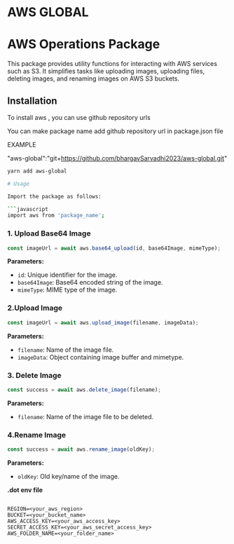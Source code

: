 # AWS GLOBAL

# AWS Operations Package

This package provides utility functions for interacting with AWS services such as S3. It simplifies tasks like uploading images, uploading files, deleting images, and renaming images on AWS S3 buckets.

## Installation

To install aws , you can use github repository urls

You can make package name add github repository url in package.json file

EXAMPLE

"aws-global":"git+https://github.com/bhargavSarvadhi2023/aws-global.git"

```bash
yarn add aws-global
```

````bash
# Usage

Import the package as follows:

```javascript
import aws from 'package_name';
````

### 1. Upload Base64 Image

```javascript
const imageUrl = await aws.base64_upload(id, base64Image, mimeType);
```

**Parameters:**

-   `id`: Unique identifier for the image.
-   `base64Image`: Base64 encoded string of the image.
-   `mimeType`: MIME type of the image.

### 2.Upload Image

```javascript
const imageUrl = await aws.upload_image(filename, imageData);
```

**Parameters:**

-   `filename`: Name of the image file.
-   `imageData`: Object containing image buffer and mimetype.

### 3. Delete Image

```javascript
const success = await aws.delete_image(filename);
```

**Parameters:**

-   `filename`: Name of the image file to be deleted.

### 4.Rename Image

```javascript
const success = await aws.rename_image(oldKey);
```

**Parameters:**

-   `oldKey`: Old key/name of the image.

**.dot env file**

```

REGION=<your_aws_region>
BUCKET=<your_bucket_name>
AWS_ACCESS_KEY=<your_aws_access_key>
SECRET_ACCESS_KEY=<your_aws_secret_access_key>
AWS_FOLDER_NAME=<your_folder_name>

```
